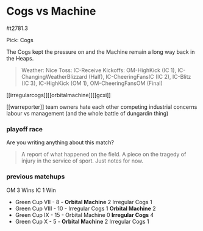 # Cogs vs Machine

#t2781.3

Pick: Cogs

The Cogs kept the pressure on and the Machine remain a long way back in the Heaps.

> Weather: Nice
> Toss: IC-Receive
> Kickoffs: OM-HighKick (IC 1), IC-ChangingWeatherBlizzard (Half), IC-CheeringFansIC (IC 2), IC-Blitz (IC 3), IC-HighKick (OM 1), OM-CheeringFansOM (Final)

[[irregularcogs]][[orbitalmachine]][[gcxi]]

[[warreporter]] 
team owners hate each other competing industrial concerns labour vs management (and the whole battle of dungardin thing)

### playoff race



Are you writing anything about this match?

> A report of what happened on the field.
> A piece on the tragedy of injury in the service of sport.
> Just notes for now.

### previous matchups

OM 3 Wins
IC 1 Win

* Green Cup VII - 8 - **Orbital Machine** 2 Irregular Cogs 1
* Green Cup VIII - 10 - Irregular Cogs 1 **Orbital Machine** 2
* Green Cup IX - 15 - Orbital Machine 0 **Irregular Cogs** 4
* Green Cup X - 5 - **Orbital Machine** 2 Irregular Cogs 1